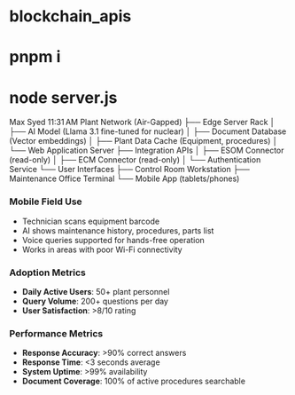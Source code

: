# blockchain_apis

# pnpm i

# node server.js


Max Syed
11:31 AM
Plant Network (Air-Gapped)
├── Edge Server Rack
│   ├── AI Model (Llama 3.1 fine-tuned for nuclear)
│   ├── Document Database (Vector embeddings)
│   ├── Plant Data Cache (Equipment, procedures)
│   └── Web Application Server
├── Integration APIs
│   ├── ESOM Connector (read-only)
│   ├── ECM Connector (read-only)
│   └── Authentication Service
└── User Interfaces
    ├── Control Room Workstation
    ├── Maintenance Office Terminal
    └── Mobile App (tablets/phones)
### **Mobile Field Use**

- Technician scans equipment barcode
- AI shows maintenance history, procedures, parts list
- Voice queries supported for hands-free operation
- Works in areas with poor Wi-Fi connectivity
### **Adoption Metrics**

- **Daily Active Users**: 50+ plant personnel
- **Query Volume**: 200+ questions per day
- **User Satisfaction**: >8/10 rating

### **Performance Metrics**

- **Response Accuracy**: >90% correct answers
- **Response Time**: <3 seconds average
- **System Uptime**: >99% availability
- **Document Coverage**: 100% of active procedures searchable
